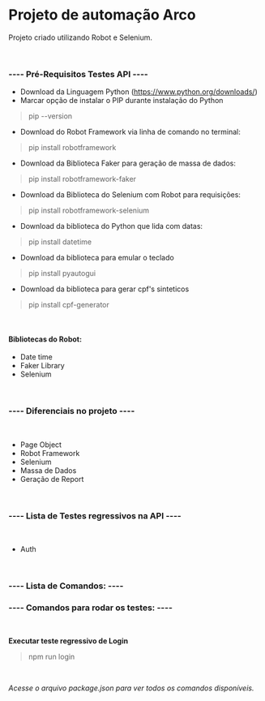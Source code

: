 # Projeto de automação Arco
Projeto criado utilizando Robot e Selenium.

<br/>

### ---- Pré-Requisitos Testes API ----
- Download da Linguagem Python (https://www.python.org/downloads/)
- Marcar opção de instalar o PIP durante instalação do Python
> pip --version
- Download do Robot Framework via linha de comando no terminal: 
> pip install robotframework
- Download da Biblioteca Faker para geração de massa de dados: 
> pip install robotframework-faker
- Download da Biblioteca do Selenium com Robot para requisições:
> pip install robotframework-selenium
- Download da biblioteca do Python que lida com datas:
> pip install datetime
- Download da biblioteca para emular o teclado
> pip install pyautogui 
- Download da biblioteca para gerar cpf's sinteticos
> pip install cpf-generator

<br/>

#### **Bibliotecas do Robot**:
- Date time
- Faker Library
- Selenium

<br/>

### ---- Diferenciais no projeto ----
<br/>

- Page Object
- Robot Framework
- Selenium
- Massa de Dados
- Geração de Report

<br/>

### ---- Lista de Testes regressivos na API ----
<br/>

- Auth

<br/>

### ---- Lista de Comandos: ----

### ---- Comandos para rodar os testes: ----

<br/>

**Executar teste regressivo de Login**
> npm run login

<br/>

*Acesse o arquivo package.json para ver todos os comandos disponíveis.*

<br/>